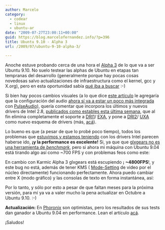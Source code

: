 ```yaml
---
author: Marcelo
category:
  - codear
  - linux
  - ubuntu-ar
date: "2009-07-27T23:00:11+00:00"
guid: https://blog.marcelofernandez.info/?p=396
title: Ubuntu 9.10 - Alpha 3
url: /2009/07/ubuntu-9-10-alpha-3/

---
```

Anoche estuve probando cerca de una hora el [Alpha 3](http://www.ubuntu.com/testing/karmic/alpha3) de lo que va a ser Ubuntu 9.10. No suelo testear las alphas de Ubuntu en etapas tan tempranas del desarrollo (generalmente porque hay pocas cosas novedosas salvo actualizaciones de infraestructura como el kernel, gcc y X.org), pero en esta oportunidad sabía [qué iba a buscar](http://www.ubuntu.com/testing/karmic/alpha3#New%20Intel%20video%20driver%20architecture%20available%20for%20testing) :-)

Si bien hay pocos cambios visuales (a lo que dice [este artículo](http://www.ubunlog.com.ar/blog/lo-que-veras-en-karmic-koala-ubuntu-9-10/) le agregaría que la configuración del audio [ahora sí va a estar un poco más integrada](http://fedoraproject.org/wiki/Features/VolumeControl) con [PulseAudio](http://www.pulseaudio.org/)), quería comentar que incorpora los últimos y nuevos drivers de Intel 2.8, [publicados como estables esta última semana](http://www.phoronix.com/scan.php?page=news_item&px=NzM5MQ), que al fin elimina completamente el soporte a [DRI1](http://en.wikipedia.org/wiki/Direct_Rendering_Infrastructure)/ [EXA](http://www.rojtberg.net/67/exa-uxa-dri-gem-ttm/), y pone a [DRI2](http://wiki.x.org/wiki/DRI2)/ [UXA](http://www.phoronix.com/scan.php?page=article&item=intel_uxa&num=1) como nuevo esquema de drivers (más, [acá](http://www.fayerwayer.com/2009/04/intel-aplica-guadana-en-su-driver-para-linux/)).

Lo bueno es que (a pesar de que lo probé poco tiempo), todos los problemas que [estuvimos y estamos teniendo](https://bugs.launchpad.net/ubuntu/+source/xserver-xorg-video-intel/+bug/359392) con los drivers Intel parecen haberse ido, **¡y la performance es excelente!** Si, ya que que [glxgears no es una herramienta de _benchmark_](http://wiki.cchtml.com/index.php/Glxgears_is_not_a_Benchmark), pero si ahora mi máquina con Ubuntu 9.04 está tirando algo así como ~700 FPS y con problemas feos como este:

En cambio con Karmic Alpha 3 glxgears está escupiendo ¡ **~4800FPS**!, y este bug no está, además de tener KMS ( [Mode-Setting](http://en.wikipedia.org/wiki/Mode-setting) de video por el núcleo directamente) funcionando perfectamente. Ahora puedo cambiar entre X (modo gráfico) y las consolas de texto en forma instantánea, así:

Por lo tanto, y sólo por esto a pesar de que faltan meses para la próxima versión, para mí ya va a valer mucho la pena actualizar en Octubre a Ubuntu 9.10. :-)

**Actualización:** En [Phoronix](http://www.phoronix.com) son optimistas, pero los resultados de sus tests dan ganador a Ubuntu 9.04 en performance. Lean el artículo [acá](http://www.phoronix.com/scan.php?page=article&item=intel_q309_flakes&num=1).

¡Saludos!
